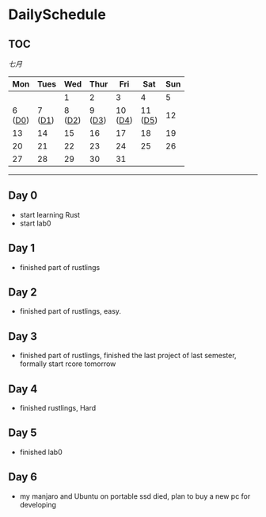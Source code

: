 # DailySchedule

## **TOC**

 *七月*                

| Mon                    | Tues                   | Wed                    | Thur                   | Fri                    | Sat                    | Sun                    |
|------------------------|------------------------|------------------------|------------------------|------------------------|------------------------|------------------------|
|                        |                        | 1                      | 2                      | 3                      | 4       | 5                     |
| 6     <br>([D0](#0))                 | 7      <br>([D1](#1))                 | 8        <br>([D2](#2))              | 9      <br>([D3](#3))                | 10    <br>([D4](#4))                 | 11            <br>([D5](#5))         | 12                     |
| 13                     | 14                     | 15                     | 16                     | 17                     | 18                     | 19                     |
| 20                     | 21                     | 22                     | 23                     | 24                     | 25                     | 26                     |
| 27                     | 28                     | 29                     | 30                     | 31                     |                        |                        |

------



 ##  <span id="0"> Day 0 </span>

- start learning Rust
- start lab0

## <span id="1"> Day 1 </span> 
- finished part of rustlings

## <span id="2"> Day 2 </span> 
- finished part of rustlings, easy.

## <span id="3"> Day 3 </span> 
- finished part of rustlings, finished the last project of last semester, formally start rcore tomorrow

## <span id="4"> Day 4 </span> 
- finished rustlings, Hard

## <span id="5"> Day 5 </span> 
- finished lab0

## <span id="6"> Day 6 </span> 
- my manjaro and Ubuntu on portable ssd died, plan to buy a new pc for developing

